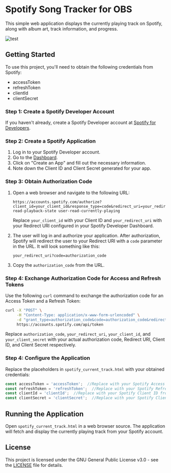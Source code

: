# Spotify Song Tracker for OBS

This simple web application displays the currently playing track on Spotify, along with album art, track information, and progress.

![test](https://i.ibb.co/swkQfkf/Spoti-Obs-Track.gif)

## Getting Started

To use this project, you'll need to obtain the following credentials from Spotify:

- accessToken
- refreshToken
- clientId
- clientSecret

### Step 1: Create a Spotify Developer Account

If you haven't already, create a Spotify Developer account at [Spotify for Developers](https://developer.spotify.com/).

### Step 2: Create a Spotify Application

1. Log in to your Spotify Developer account.
2. Go to the [Dashboard](https://developer.spotify.com/dashboard/applications).
3. Click on "Create an App" and fill out the necessary information.
4. Note down the Client ID and Client Secret generated for your app.

### Step 3: Obtain Authorization Code

1. Open a web browser and navigate to the following URL:
   ```plaintext
   https://accounts.spotify.com/authorize?client_id=your_client_id&response_type=code&redirect_uri=your_redirect_uri&scope=user-read-playback-state user-read-currently-playing
   ```

   Replace `your_client_id` with your Client ID and `your_redirect_uri` with your Redirect URI configured in your Spotify Developer Dashboard.

2. The user will log in and authorize your application. After authorization, Spotify will redirect the user to your Redirect URI with a `code` parameter in the URL. It will look something like this:
   ```plaintext
   your_redirect_uri?code=authorization_code
   ```

3. Copy the `authorization_code` from the URL.

### Step 4: Exchange Authorization Code for Access and Refresh Tokens

Use the following `curl` command to exchange the authorization code for an Access Token and a Refresh Token:

```bash
curl -X "POST" \
     -H "Content-Type: application/x-www-form-urlencoded" \
     -d "grant_type=authorization_code&code=authorization_code&redirect_uri=your_redirect_uri&client_id=your_client_id&client_secret=your_client_secret" \
     https://accounts.spotify.com/api/token
```

Replace `authorization_code`, `your_redirect_uri`, `your_client_id`, and `your_client_secret` with your actual authorization code, Redirect URI, Client ID, and Client Secret respectively.


### Step 4: Configure the Application

Replace the placeholders in `spotify_current_track.html` with your obtained credentials:

```javascript
const accessToken = 'accessToken';  //Replace with your Spotify Access Token. More info on README
const refreshToken = 'refreshToken';  //Replace with your Spotify Refresh Token. More info on README
const clientId = 'clientId';  //Replace with your Spotify Client ID from https://developer.spotify.com/
const clientSecret = 'clientSecret';  //Replace with your Spotify Client Secret from https://developer.spotify.com/
```

## Running the Application

Open `spotify_current_track.html` in a web browser source. The application will fetch and display the currently playing track from your Spotify account.

## License

This project is licensed under the GNU General Public License v3.0 - see the [LICENSE](LICENSE) file for details.
